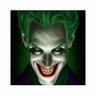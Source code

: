 <img src="https://github.com/MR-JOKER-69/MR-JOKER-69/blob/main/Screenshot_20220508-124321.png" width="120" height="120" align="left">
<center>
    
